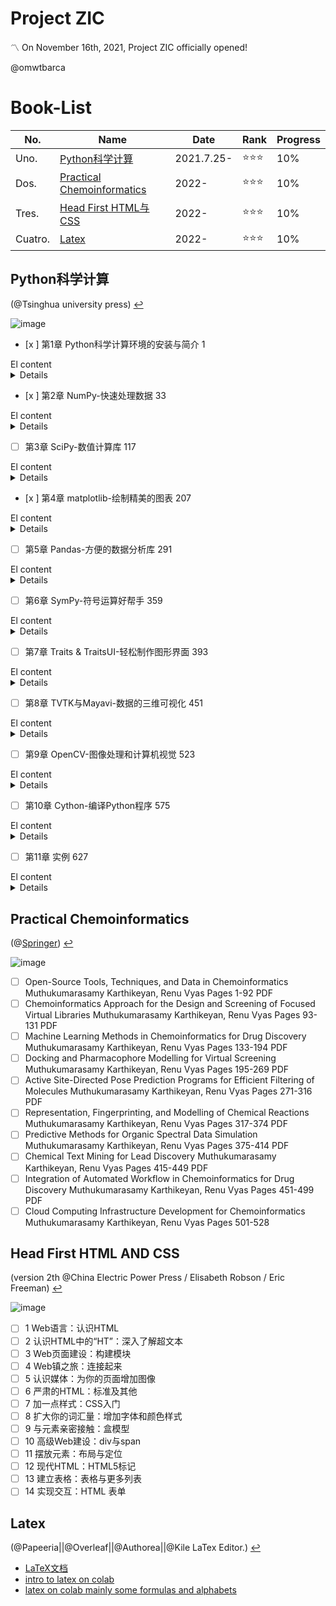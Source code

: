 # Project ZIC

〽️ On November 16th, 2021, Project ZIC officially opened!

@omwtbarca 

# Book-List


| No. |Name   |Date|Rank|Progress|
|---|---|---|---|---|
| Uno. |[Python科学计算](#python科学计算)| 2021.7.25-|⭐⭐⭐|10%|
| Dos. |[Practical Chemoinformatics](#practical-chemoinformatics)|2022-|⭐⭐⭐|10%|
| Tres. |[Head First HTML与CSS ](#head-first-hTML-aND-cSS)|2022-|⭐⭐⭐|10%|
| Cuatro. |[Latex ](#latex )|2022-|⭐⭐⭐|10%|


## Python科学计算

(@Tsinghua university press) [↩️](#poject-zic)

![image](https://user-images.githubusercontent.com/87826552/180211825-2be64d4a-048e-4496-82d0-ed9b8907ba38.png)

- [x ] 第1章 Python科学计算环境的安装与简介 1
<summary> El content </summary>
<details>  1.1 Python简介 1
1.1.1 Python 2还是Python 3 1
1.1.2 开发环境 2
1.1.3 集成开发环境(IDE) 5
1.2 IPython Notebook入门 9
1.2.1 基本操作 10
1.2.2 魔法(Magic)命令 12
1.2.3 Notebook的显示系统 20
1.2.4 定制IPython Notebook 24
1.3 扩展库介绍 27
1.3.1 数值计算库 27
1.3.2 符号计算库 28
1.3.3 绘图与可视化 28
1.3.4 数据处理和分析 29
1.3.5 界面设计 30
1.3.6 图像处理和计算机视觉 31
1.3.7 提高运算速度 31
  
</details>

- [x ] 第2章 NumPy-快速处理数据 33
<summary> El content </summary>
<details> 2.1 ndarray对象 33
2.1.1 创建 34
2.1.2 元素类型 35
2.1.3 自动生成数组 37
2.1.4 存取元素 40
2.1.5 多维数组 43
2.1.6 结构数组 47
2.1.7 内存结构 50
2.2 ufunc函数 56
2.2.1 四则运算 58
2.2.2 比较运算和布尔运算 59
2.2.3 自定义ufunc函数 61
2.2.4 广播 62
2.2.5 ufunc的方法 66
2.3 多维数组的下标存取 68
2.3.1 下标对象 68
2.3.2 整数数组作为下标 70
2.3.3 一个复杂的例子 72
2.3.4 布尔数组作为下标 73
2.4 庞大的函数库 74
2.4.1 随机数 74
2.4.2 求和、平均值、方差 77
2.4.3 大小与排序 81
2.4.4 统计函数 86
2.4.5 分段函数 89
2.4.6 操作多维数组 92
2.4.7 多项式函数 96
2.4.8 多项式函数类 98
2.4.9 各种乘积运算 103
2.4.10 广义ufunc函数 106
2.5 实用技巧 110
2.5.1 动态数组 110
2.5.2 和其他对象共享内存 112
2.5.3 与结构数组共享内存 115
  
</details> 

- [ ] 第3章 SciPy-数值计算库 117
<summary> El content </summary>
<details>3.1 常数和特殊函数 117
3.2 拟合与优化-optimize 119
3.2.1 非线性方程组求解 120
3.2.2 最小二乘拟合 121
3.2.3 计算函数局域最小值 125
3.2.4 计算全域最小值 127
3.3 线性代数-linalg 128
3.3.1 解线性方程组 129
3.3.2 最小二乘解 130
3.3.3 特征值和特征向量 132
3.3.4 奇异值分解-SVD 134
3.4 统计-stats 136
3.4.1 连续概率分布 136
3.4.2 离散概率分布 139
3.4.3 核密度估计 140
3.4.4 二项分布、泊松分布、伽玛分布 142
3.4.5 学生t-分布与t检验 147
3.4.6 卡方分布和卡方检验 151
3.5 数值积分-integrate 154
3.5.1 球的体积 154
3.5.2 解常微分方程组 156
3.5.3 ode类 157
3.5.4 信号处理-signal 164
3.5.5 中值滤波 164
3.5.6 滤波器设计 165
3.5.7 连续时间线性系统 167
3.6 插值-interpolate 172
3.6.1 一维插值 172
3.6.2 多维插值 177
3.7 稀疏矩阵-sparse 181
3.7.1 稀疏矩阵的存储形式 182
3.7.2 最短路径 183
3.8 图像处理-ndimage 186
3.8.1 形态学图像处理 187
3.8.2 图像分割 192
3.9 空间算法库-spatial 195
3.9.1 计算最近旁点 195
3.9.2 凸包 199
3.9.3 沃罗诺伊图 201
3.9.4 德劳内三角化 204
   
</details> 

- [x ] 第4章 matplotlib-绘制精美的图表 207
<summary> El content </summary>
<details> 4.1 快速绘图 207
4.1.1 使用pyplot模块绘图 207
4.1.2 面向对象方式绘图 210
4.1.3 配置属性 211
4.1.4 绘制多子图 212
4.1.5 配置文件 215
4.1.6 在图表中显示中文 217
4.2 Artist对象 220
4.2.1 Artist的属性 221
4.2.2 Figure容器 223
4.2.3 Axes容器 224
4.2.4 Axis容器 226
4.2.5 Artist对象的关系 230
4.3 坐标变换和注释 231
4.3.1 4种坐标系 234
4.3.2 坐标变换的流水线 236
4.3.3 制作阴影效果 240
4.3.4 添加注释 241
4.4 块、路径和集合 243
4.4.1 Path与Patch 243
4.4.2 集合 245
4.5 绘图函数简介 255
4.5.1 对数坐标图 255
4.5.2 极坐标图 256
4.5.3 柱状图 257
4.5.4 散列图 258
4.5.5 图像 259
4.5.6 等值线图 261
4.5.7 四边形网格 264
4.5.8 三角网格 267
4.5.9 箭头图 269
4.5.10 三维绘图 273
4.6 matplotlib技巧集 274
4.6.1 使用agg后台在图像上绘图 274
4.6.2 响应鼠标与键盘事件 277
4.6.3 动画 285
4.6.4 添加GUI面板 288
  
</details>

- [ ] 第5章 Pandas-方便的数据分析库 291
<summary> El content </summary>
<details> 5.1 Pandas中的数据对象 291
5.1.1 Series对象 291
5.1.2 DataFrame对象 293
5.1.3 Index对象 297
5.1.4 MultiIndex对象 298
5.1.5 常用的函数参数 300
5.1.6 DataFrame的内部结构 301
5.2 下标存取 303
5.2.1 []操作符 304
5.2.2 .loc[]和.iloc[]存取器 304
5.2.3 获取单个值 306
5.2.4 多级标签的存取 306
5.2.5 query()方法 307
5.3 文件的输入输出 307
5.3.1 CSV文件 308
5.3.2 HDF5文件 309
5.3.3 读写数据库 313
5.3.4 使用Pickle序列化 314
5.4 数值运算函数 315
5.5 时间序列 323
5.5.1 时间点、时间段、时间间隔 323
5.5.2 时间序列 326
5.5.3 与NaN相关的函数 329
5.5.4 改变DataFrame的形状 333
5.6 分组运算 338
5.6.1 groupby()方法 339
5.6.2 GroupBy对象 340
5.6.3 分组－运算－合并 341
5.7 数据处理和可视化实例 347
5.7.1 分析Pandas项目的提交历史 347
5.7.2 分析空气质量数据 354
  
</details> 

- [ ] 第6章 SymPy-符号运算好帮手 359
<summary> El content </summary>
<details>6.1 从例子开始 359
6.1.1 封面上的经典公式 359
6.1.2 球体体积 361
6.1.3 数值微分 362
6.2 数学表达式 365
6.2.1 符号 365
6.2.2 数值 367
6.2.3 运算符和函数 368
6.2.4 通配符 371
6.3 符号运算 373
6.3.1 表达式变换和化简 373
6.3.2 方程 376
6.3.3 微分 377
6.3.4 微分方程 378
6.3.5 积分 379
6.4 输出符号表达式 380
6.4.1 lambdify 381
6.4.2 用autowrap()编译表达式 381
6.4.3 使用cse()分步输出表达式 384
6.5 机械运动模拟 385
6.5.1 推导系统的微分方程 386
6.5.2 将符号表达式转换为程序 388
6.5.3 动画演示 389
   
</details>

- [ ] 第7章 Traits & TraitsUI-轻松制作图形界面 393
<summary> El content </summary>
<details> 7.1 Traits类型入门 393
7.1.1 什么是Traits属性 393
7.1.2 Trait属性的功能 396
7.1.3 Trait类型对象 399
7.1.4 Trait的元数据 401
7.2 Trait类型 403
7.2.1 预定义的Trait类型 403
7.2.2 Property属性 406
7.2.3 Trait属性监听 408
7.2.4 Event和Button属性 411
7.2.5 动态添加Trait属性 412
7.3 TraitsUI入门 413
7.3.1 默认界面 414
7.3.2 用View定义界面 415
7.4 用Handler控制界面和模型 425
7.4.1 用Handler处理事件 426
7.4.2 Controller和UIInfo对象 429
7.4.3 响应Trait属性的事件 431
7.5 属性编辑器 432
7.5.1 编辑器演示程序 433
7.5.2 对象编辑器 436
7.5.3 自定义编辑器 440
7.6 函数曲线绘制工具 444
  
</details> 

- [ ] 第8章 TVTK与Mayavi-数据的三维可视化 451
<summary> El content </summary>
<details> 8.1 VTK的流水线(Pipeline) 452
8.1.1 显示圆锥 452
8.1.2 用ivtk观察流水线 455
8.2 数据集 461
8.2.1 ImageData 461
8.2.2 RectilinearGrid 466
8.2.3 StructuredGrid 467
8.2.4 PolyData 470
8.3 TVTK的改进 473
8.3.1 TVTK的基本用法 474
8.3.2 Trait属性 475
8.3.3 序列化 476
8.3.4 集合迭代 476
8.3.5 数组操作 477
8.4 TVTK可视化实例 478
8.4.1 切面 479
8.4.2 等值面 484
8.4.3 流线 487
8.4.4 计算圆柱的相贯线 491
8.5 用mlab快速绘图 496
8.5.1 点和线 497
8.5.2 Mayavi的流水线 498
8.5.3 二维图像的可视化 501
8.5.4 网格面mesh 505
8.5.5 修改和创建流水线 508
8.5.6 标量场 511
8.5.7 矢量场 513
8.6 将TVTK和Mayavi嵌入界面 515
8.6.1 TVTK场景的嵌入 516
8.6.2 Mayavi场景的嵌入 518
  
</details>

- [ ] 第9章 OpenCV-图像处理和计算机视觉 523
<summary> El content </summary>
<details>  9.1 图像的输入输出 523
9.1.1 读入并显示图像 523
9.1.2 图像类型 524
9.1.3 图像输出 525
9.1.4 字节序列与图像的相互转换 526
9.1.5 视频输出 527
9.1.6 视频输入 529
9.2 图像处理 530
9.2.1 二维卷积 530
9.2.2 形态学运算 532
9.2.3 填充-floodFill 534
9.2.4 去瑕疵-inpaint 536
9.3 图像变换 537
9.3.1 几何变换 537
9.3.2 重映射-remap 540
9.3.3 直方图 543
9.3.4 二维离散傅立叶变换 547
9.3.5 用双目视觉图像计算深度信息 550
9.4 图像识别 553
9.4.1 用霍夫变换检测直线和圆 553
9.4.2 图像分割 558
9.4.3 SURF特征匹配 561
9.5 形状与结构分析 564
9.5.1 轮廓检测 565
9.5.2 轮廓匹配 568
9.6 类型转换 569
9.6.1 分析cv2的源程序 570
9.6.2 Mat对象 572
9.3.3 在cv和cv2之间转换图像对象 574
  
</details>

- [ ] 第10章 Cython-编译Python程序 575
<summary> El content </summary>
<details> 10.1 配置编译器 575
10.2 Cython入门 577
10.2.1 计算矢量集的距离矩阵 577
10.2.2 将Cython程序编译成扩展模块 579
10.2.3 C语言中的Python对象类型 581
10.2.4 使用cdef关键字声明变量类型 582
10.2.5 使用def定义函数 585
10.2.6 使用cdef定义C语言函数 586
10.3 高效处理数组 587
10.3.1 Cython的内存视图 587
10.3.2 用降采样提高绘图速度 592
10.4 使用Python标准对象和API 596
10.4.1 操作list对象 596
10.4.2 创建tuple对象 597
10.4.3 用array.array作为动态数组 598
10.5 扩展类型 600
10.5.1 扩展类型的基本结构 600
10.5.2 一维浮点数向量类型 601
10.5.3 包装ahocorasick库 606
10.6 Cython技巧集 612
10.6.1 创建ufunc函数 613
10.6.2 快速调用DLL中的函数 617
10.6.3 调用BLAS函数 620
  
</details>

- [ ] 第11章 实例 627
<summary> El content </summary>
<details> 11.1 使用泊松混合合成图像 627
11.1.1 泊松混合算法 627
11.1.2 编写代码 629
11.1.3 演示程序 632
11.2 经典力学模拟 632
11.2.1 悬链线 633
11.2.2 最速降线 638
11.2.3 单摆模拟 641
11.3 推荐算法 644
11.3.1 读入数据 645
11.3.2 推荐性能评价标准 646
11.3.3 矩阵分解 647
11.3.4 使用最小二乘法实现矩阵分解 648
11.3.5 使用Cython迭代实现矩阵分解 651
11.4 频域信号处理 654
11.4.1 FFT知识复习 654
11.4.2 合成时域信号 657
11.4.3 观察信号的频谱 660
11.4.4 卷积运算 671
11.5 布尔可满足性问题求解器 675
11.5.1 用Cython包装PicoSAT 678
11.5.2 数独游戏 682
11.5.3 扫雷游戏 686
11.6 分形 693
11.6.1 Mandelbrot集合 693
11.6.2 迭代函数系统 699
11.6.3 L-System分形 706
11.6.4 分形山脉 710
  
</details> 

## Practical Chemoinformatics

(@[Springer](https://link.springer.com/book/10.1007/978-81-322-1780-0#toc)) [↩️](#poject-zic)

![image](https://user-images.githubusercontent.com/87826552/180212504-10db5880-499b-4b64-b619-aef75a20c1df.png)
- [ ] Open-Source Tools, Techniques, and Data in Chemoinformatics
Muthukumarasamy Karthikeyan, Renu Vyas
Pages 1-92
PDF 
- [ ] Chemoinformatics Approach for the Design and Screening of Focused Virtual Libraries
Muthukumarasamy Karthikeyan, Renu Vyas
Pages 93-131
PDF 
- [ ] Machine Learning Methods in Chemoinformatics for Drug Discovery
Muthukumarasamy Karthikeyan, Renu Vyas
Pages 133-194
PDF 
- [ ] Docking and Pharmacophore Modelling for Virtual Screening
Muthukumarasamy Karthikeyan, Renu Vyas
Pages 195-269
PDF 
- [ ] Active Site-Directed Pose Prediction Programs for Efficient Filtering of Molecules
Muthukumarasamy Karthikeyan, Renu Vyas
Pages 271-316
PDF 
- [ ] Representation, Fingerprinting, and Modelling of Chemical Reactions
Muthukumarasamy Karthikeyan, Renu Vyas
Pages 317-374
PDF 
- [ ] Predictive Methods for Organic Spectral Data Simulation
Muthukumarasamy Karthikeyan, Renu Vyas
Pages 375-414
PDF 
- [ ] Chemical Text Mining for Lead Discovery
Muthukumarasamy Karthikeyan, Renu Vyas
Pages 415-449
PDF 
- [ ] Integration of Automated Workflow in Chemoinformatics for Drug Discovery
Muthukumarasamy Karthikeyan, Renu Vyas
Pages 451-499
PDF 
- [ ] Cloud Computing Infrastructure Development for Chemoinformatics
Muthukumarasamy Karthikeyan, Renu Vyas
Pages 501-528
## Head First HTML AND CSS 

(version 2th @China Electric Power Press / Elisabeth Robson / Eric Freeman) [↩️](#poject-zic)

![image](https://user-images.githubusercontent.com/87826552/180588419-26e06b94-80da-4c0f-af32-cc5c1f3d56e4.png)
- [ ] 1 Web语言：认识HTML
- [ ] 2 认识HTML中的“HT”：深入了解超文本
- [ ] 3 Web页面建设：构建模块
- [ ] 4 Web镇之旅：连接起来
- [ ] 5 认识媒体：为你的页面增加图像
- [ ] 6 严肃的HTML：标准及其他
- [ ] 7 加一点样式：CSS入门
- [ ] 8 扩大你的词汇量：增加字体和颜色样式
- [ ] 9 与元素亲密接触：盒模型
- [ ] 10 高级Web建设：div与span
- [ ] 11 摆放元素：布局与定位
- [ ] 12 现代HTML：HTML5标记
- [ ] 13 建立表格：表格与更多列表
- [ ] 14 实现交互：HTML 表单
## Latex 

(@Papeeria||@Overleaf||@Authorea||@Kile LaTex Editor.) [↩️](#poject-zic)

* [LaTeX文档](https://liam.page/2014/09/08/latex-introduction/)
* [intro to latex on colab](https://colab.research.google.com/github/bebi103a/bebi103a.github.io/blob/master/lessons/00/intro_to_latex.ipynb)
* [latex on colab mainly some formulas and alphabets](https://colab.research.google.com/github/johnpharmd/DS-Sprint-03-Creating-Professional-Portfolios/blob/master/LaTeX.ipynb#scrollTo=uYupez6IuMXw)
